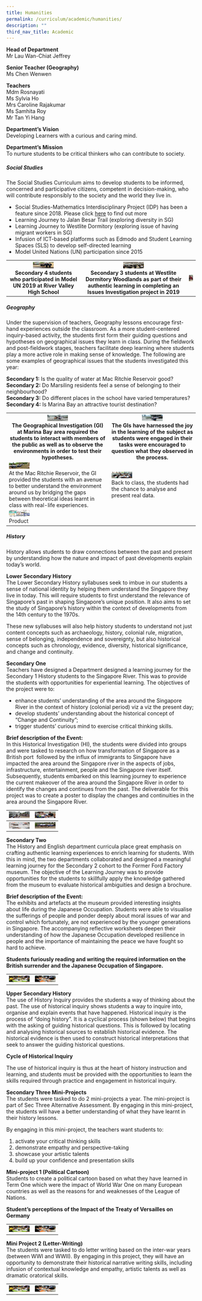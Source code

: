 ```yaml
---
title: Humanities
permalink: /curriculum/academic/humanities/
description: ""
third_nav_title: Academic
---
```

**Head of Department**  
Mr Lau Wan-Chiat Jeffrey

**Senior Teacher (Geography)**  
Ms Chen Wenwen

**Teachers**  
Mdm Rosnayati  
Ms Sylvia Ho  
Mrs Caroline Rajakumar  
Ms Samhita Roy  
Mr Tan Yi Hang

**Department’s Vision**  
Developing Learners with a curious and caring mind.

**Department’s Mission**  
To nurture students to be critical thinkers who can contribute to society.

##### **Social Studies**  
The Social Studies Curriculum aims to develop students to be informed, concerned and participative citizens, competent in decision-making, who will contribute responsibly to the society and the world they live in.

*   Social Studies-Mathematics Interdisciplinary Project (IDP) has been a feature since 2018. Please click [here](/social-studies-mathematics/) to find out more
*   Learning Journey to Jalan Besar Trail (exploring diversity in SG)
*   Learning Journey to Westlite Dormitory (exploring issue of having migrant workers in SG)
*   Infusion of ICT-based platforms such as Edmodo and Student Learning Spaces (SLS) to develop self-directed learning
*   Model United Nations (UN) participation since 2015

<table>
<tbody>
  <tr>
    <th><img src="/images/01-768x576.jpeg" width="55" height="17"><br>Secondary 4 students who participated in Model UN 2019 at River Valley High School</th>
    <th><img src="/images/02-768x576.jpeg" alt="Secondary 3 students at Westlite Dormitory Woodlands as part of their authentic learning in completing an Issues Investigation project in 2019" width="55" height="17"><br>Secondary 3 students at Westlite Dormitory Woodlands as part of their authentic learning in completing an Issues Investigation project in 2019</th>
		<th><img src="/images/04-768x576.jpeg" alt="Social Studies" width="55" height="17"></th>
  </tr>
</tbody>
</table>

##### **Geography**  
Under the supervision of teachers, Geography lessons encourage first-hand experiences outside the classroom. As a more student-centered inquiry-based activity, the students first form their guiding questions and hypotheses on geographical issues they learn in class. During the fieldwork and post-fieldwork stages, teachers facilitate deep learning where students play a more active role in making sense of knowledge. The following are some examples of geographical issues that the students investigated this year:

**Secondary 1:** Is the quality of water at Mac Ritchie Reservoir good?  
**Secondary 2:** Do Marsiling residents feel a sense of belonging to their neighbourhood?  
**Secondary 3:** Do different places in the school have varied temperatures?  
**Secondary 4:** Is Marina Bay an attractive tourist destination?

<table>
<tbody>
  <tr>
    <th><img src="/images/01-e1570060774546-768x1024.png" width="55" height="17"><br>The Geographical Investigation (GI) at Marina Bay area required the students to interact with members of the public as well as to observe the environments in order to test their hypotheses.</th>
    <th><img src="/images/02-1-768x576.jpeg" alt="The GIs have harnessed the joy in the learning of the subject as students were engaged in their tasks were encouraged to question what they observed in the process." width="55" height="17"><br>The GIs have harnessed the joy in the learning of the subject as students were engaged in their tasks were encouraged to question what they observed in the process.</th>
  </tr>
	<tr>
    <td><img src="/images/03-1-768x576.jpeg" alt="At the Mac Ritchie Reservoir, the GI provided the students with an avenue to better understand the environment around us by bridging the gaps between theoretical ideas learnt in class with real-life experiences." width="55" height="17"><br>At the Mac Ritchie Reservoir, the GI provided the students with an avenue to better understand the environment around us by bridging the gaps between theoretical ideas learnt in class with real-life experiences.</td>
		<td><img src="/images/04-1-768x576.jpeg" alt="Back to class, the students had the chance to analyse and present real data." width="55" height="17"><br>Back to class, the students had the chance to analyse and present real data.</td>
  </tr>
	<tr>
    <td><img src="/images/05-717x1024.jpeg" alt="Product" width="55" height="17"><br>Product</td>
  </tr>
</tbody>
</table>

##### **History**  
History allows students to draw connections between the past and present by understanding how the nature and impact of past developments explain today’s world.

**Lower Secondary History**  
The Lower Secondary History syllabuses seek to imbue in our students a sense of national identity by helping them understand the Singapore they live in today. This will require students to first understand the relevance of Singapore’s past in shaping Singapore’s unique position. It also aims to set the study of Singapore’s history within the context of developments from the 14th century to the 1970s.

These new syllabuses will also help history students to understand not just content concepts such as archaeology, history, colonial rule, migration, sense of belonging, independence and sovereignty, but also historical concepts such as chronology, evidence, diversity, historical significance, and change and continuity.

**Secondary One**  
Teachers have designed a Department designed a learning journey for the Secondary 1 History students to the Singapore River. This was to provide the students with opportunities for experiential learning. The objectives of the project were to:

*   enhance students’ understanding of the area around the Singapore River in the context of history (colonial period) viz a viz the present day;
*   develop students’ understanding about the historical concept of “Change and Continuity”;
*   trigger students’ curious mind to exercise critical thinking skills.

**Brief description of the Event:**  
In this Historical Investigation (HI), the students were divided into groups and were tasked to research on how transformation of Singapore as a British port  followed by the influx of immigrants to Singapore have impacted the area around the Singapore river in the aspects of jobs, infrastructure, entertainment, people and the Singapore river itself. Subsequently, students embarked on this learning journey to experience the current makeover of the area around the Singapore River in order to identify the changes and continues from the past. The deliverable for this project was to create a poster to display the changes and continuities in the area around the Singapore River.

<table>
<tbody>
  <tr>
    <th><img src="/images/1-768x373.jpeg" width="55" height="17"></th>
    <th><img src="/images/3-768x373.jpeg" width="55" height="17"></th>
  </tr>
	<tr>
    <th><img src="/images/4-768x452.jpeg" width="55" height="17"></th>
    <th><img src="/images/2-e1570418457505-498x1024.jpeg" width="55" height="17"></th>
  </tr>
</tbody>
</table>

**Secondary Two**  
The History and English department curricula place great emphasis on crafting authentic learning experiences to enrich learning for students. With this in mind, the two departments collaborated and designed a meaningful learning journey for the Secondary 2 cohort to the Former Ford Factory museum. The objective of the Learning Journey was to provide opportunities for the students to skillfully apply the knowledge gathered from the museum to evaluate historical ambiguities and design a brochure.

**Brief description of the Event:**  
The exhibits and artefacts at the museum provided interesting insights about life during the Japanese Occupation. Students were able to visualise the sufferings of people and ponder deeply about moral issues of war and control which fortunately, are not experienced by the younger generations in Singapore. The accompanying reflective worksheets deepen their understanding of how the Japanese Occupation developed resilience in people and the importance of maintaining the peace we have fought so hard to achieve.

**Students furiously reading and writing the required information on the British surrender and the Japanese Occupation of Singapore.**

<table>
<tbody>
  <tr>
    <th><img src="/images/31.jpeg" width="55" height="17"></th>
    <th><img src="/images/32.jpeg" alt="Financial Literacy (Praxis) Board Game" width="55" height="17"></th>
  </tr>
</tbody>
</table>

**Upper Secondary History**  
The use of History Inquiry provides the students a way of thinking about the past. The use of historical inquiry shows students a way to inquire into, organise and explain events that have happened. Historical inquiry is the process of “doing history”. It is a cyclical process (shown below) that begins with the asking of guiding historical questions. This is followed by locating and analysing historical sources to establish historical evidence. The historical evidence is then used to construct historical interpretations that seek to answer the guiding historical questions.

**Cycle of Historical Inquiry**

The use of historical inquiry is thus at the heart of history instruction and learning, and students must be provided with the opportunities to learn the skills required through practice and engagement in historical inquiry.

**Secondary Three Mini-Projects**  
The students were tasked to do 2 mini-projects a year. The mini-project is part of Sec Three Alternative Assessment. By engaging in this mini-project, the students will have a better understanding of what they have learnt in their history lessons.

By engaging in this mini-project, the teachers want students to:

1.  activate your critical thinking skills
2.  demonstrate empathy and perspective-taking
3.  showcase your artistic talents
4.  build up your confidence and presentation skills

**Mini-project 1 (Political Cartoon)**  
Students to create a political cartoon based on what they have learned in Term One which were the impact of World War One on many European countries as well as the reasons for and weaknesses of the League of Nations.

**Student’s perceptions of the Impact of the Treaty of Versailles on Germany**

<table>
<tbody>
  <tr>
    <th><img src="/images/31.jpeg" width="55" height="17"></th>
    <th><img src="/images/32.jpeg" alt="Financial Literacy (Praxis) Board Game" width="55" height="17"></th>
  </tr>
</tbody>
</table>

**Mini Project 2 (Letter-Writing)**  
The students were tasked to do letter writing based on the inter-war years (between WWI and WWII). By engaging in this project, they will have an opportunity to demonstrate their historical narrative writing skills, including infusion of contextual knowledge and empathy, artistic talents as well as dramatic oratorical skills.

<table>
<tbody>
  <tr>
    <th><img src="/images/31.jpeg" width="55" height="17"></th>
    <th><img src="/images/32.jpeg" alt="Financial Literacy (Praxis) Board Game" width="55" height="17"></th>
  </tr>
</tbody>
</table>